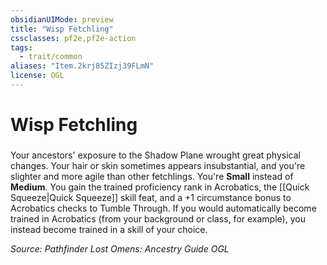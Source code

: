 ```yaml
---
obsidianUIMode: preview
title: "Wisp Fetchling"
cssclasses: pf2e,pf2e-action
tags:
  - trait/common
aliases: "Item.2krj85ZIzj39FLmN"
license: OGL
---
```

# Wisp Fetchling

### 






Your ancestors' exposure to the Shadow Plane wrought great physical changes. Your hair or skin sometimes appears insubstantial, and you're slighter and more agile than other fetchlings. You're **Small** instead of **Medium**. You gain the trained proficiency rank in Acrobatics, the [[Quick Squeeze|Quick Squeeze]] skill feat, and a +1 circumstance bonus to Acrobatics checks to Tumble Through. If you would automatically become trained in Acrobatics (from your background or class, for example), you instead become trained in a skill of your choice.

*Source: Pathfinder Lost Omens: Ancestry Guide*
*OGL*